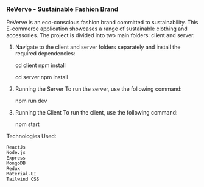 ### ReVerve - Sustainable Fashion Brand

ReVerve is an eco-conscious fashion brand committed to sustainability. This E-commerce application showcases a range of sustainable clothing and accessories. The project is divided into two main folders: client and server.

1. Navigate to the client and server folders separately and install the required dependencies:

    cd client
    npm install

    cd server
    npm install

2. Running the Server
   To run the server, use the following command:

     npm run dev

3. Running the Client
   To run the client, use the following command:

     npm start

Technologies Used:

    ReactJs
    Node.js
    Express
    MongoDB
    Redux
    Material-UI
    Tailwind CSS
